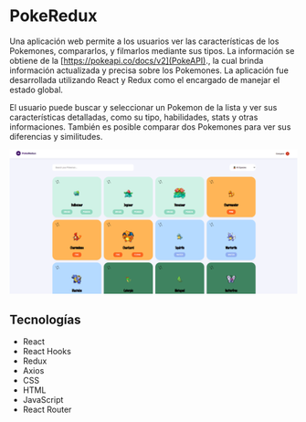 # PokeRedux

Una aplicación web permite a los usuarios ver las características de los Pokemones, compararlos, y filmarlos mediante sus tipos. La información se obtiene de la [https://pokeapi.co/docs/v2](PokeAPI)., la cual brinda información actualizada y precisa sobre los Pokemones. La aplicación fue desarrollada utilizando React y Redux como el encargado de manejar el estado global.

El usuario puede buscar y seleccionar un Pokemon de la lista y ver sus características detalladas, como su tipo, habilidades, stats y otras informaciones. También es posible comparar dos Pokemones para ver sus diferencias y similitudes.


![PokeRedux](https://raw.githubusercontent.com/JoseCortezz25/pokeredux/master/screenshot.png)

## Tecnologías

- React
- React Hooks
- Redux
- Axios
- CSS
- HTML
- JavaScript
- React Router